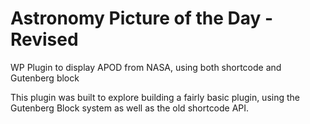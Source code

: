 # Astronomy Picture of the Day - Revised
WP Plugin to display APOD from NASA, using both shortcode and Gutenberg block

This plugin was built to explore building a fairly basic plugin, using the Gutenberg Block system as well as the old shortcode API.
